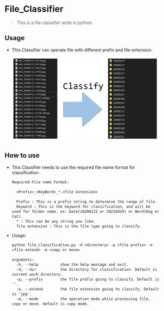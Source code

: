 # File_Classifier

> This is a file classifier write in python.

## Usage       

- This Classifier can sperate file with different prefix and file extension.

  ![image-filelist.jpg](/img/image-filelist.jpg)

## How to use

- This Classifier needs to use the required file name format for classification.

  ```
  Required File name Format:
  
  	<Prefix>_<KeyWord>_*.<file extension>
  	
  	Prefix : This is a prefix string to determine the range of file.
  	Keyword : This is the keyword for classification, and will be used for folder name. ex: Date(20200131 or 20210429) or Word(Dog or Cat).
  	* : This can be any string you like.
  	file extension : This is the file type going to classify.
  ```

- Usage:

  ```
  python file_classification.py -d <directory> -p <file prefix> -e <file extend> -m <copy or move>
  
  arguments:
  	-h, --help          show the help message and exit.
  	-d, --dir           the directory for classification. Default is current work directory.
  	-p, --prefix        the file prefix going to classify. Default is ''.
  	-e, --extend        the file extension going to classify. Default is 'jpg'.
  	-m, --mode          the operation mode while processing file, copy or move. default is copy mode.
  ```

  

